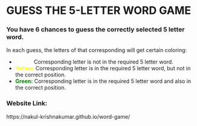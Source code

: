 <h1>GUESS THE 5-LETTER WORD GAME</h1>

<h3>You have 6 chances to guess the correctly selected 5 letter word.</h3> 
<p>In each guess, the letters of that corresponding will get certain coloring:<br>
    <ul>
        <li>
            <b style="color:white;">White:</b> Corresponding letter is not in the required 5 letter word.
        </li>
        <li>
            <b style="color:#FFFF00;">Yellow:</b> Corresponding letter is in the required 5 letter word, but not in the correct position.
        </li>
        <li>
            <b style="color:#008000;">Green:</b> Corresponding letter is in the required 5 letter word and also in the correct position.
        </li>
    </ul>
</p>

<h3>Website Link:</h3>
<a>https://nakul-krishnakumar.github.io/word-game/<a>